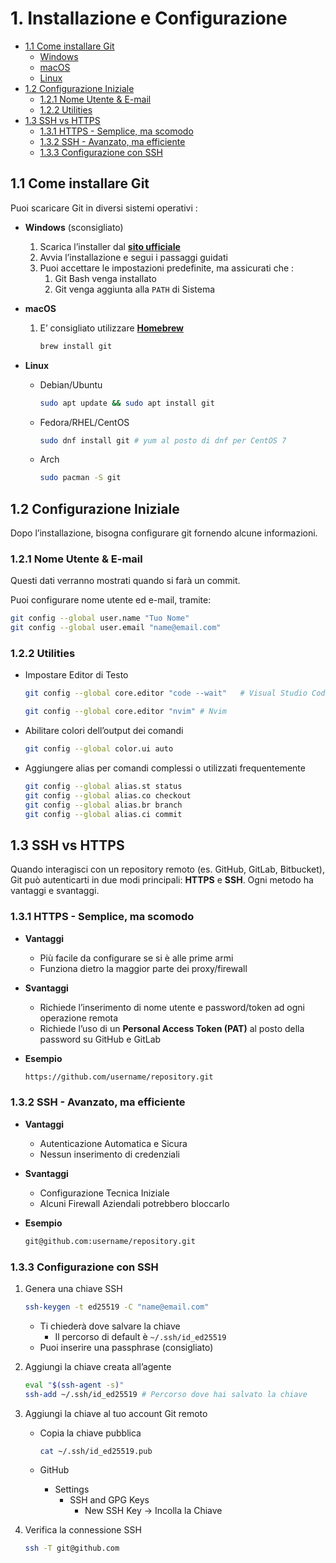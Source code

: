 # 1. Installazione e Configurazione

- [1.1 Come installare Git](#11-come-installare-git)  
  - [Windows](#windows-sconsigliato)  
  - [macOS](#macos)  
  - [Linux](#linux)  
- [1.2 Configurazione Iniziale](#12-configurazione-iniziale)  
  - [1.2.1 Nome Utente & E-mail](#121-nome-utente--e-mail)  
  - [1.2.2 Utilities](#122-utilities)  
- [1.3 SSH vs HTTPS](#13-ssh-vs-https)  
  - [1.3.1 HTTPS - Semplice, ma scomodo](#131-https---semplice-ma-scomodo)  
  - [1.3.2 SSH - Avanzato, ma efficiente](#132-ssh---avanzato-ma-efficiente)  
  - [1.3.3 Configurazione con SSH](#133-configurazione-con-ssh)  


## 1.1 Come installare Git

Puoi scaricare Git in diversi sistemi operativi : 

- **Windows** (sconsigliato)
    1. Scarica l’installer dal [**sito ufficiale**](../Git%20Ready%201f41263a0cbc80f8adeff4f528841521.md)
    2. Avvia l’installazione e segui i passaggi guidati
    3. Puoi accettare le impostazioni predefinite, ma assicurati che : 
        1. Git Bash venga installato
        2. Git venga aggiunta alla `PATH` di Sistema
- **macOS**
    1. E’ consigliato utilizzare [**Homebrew**](https://docs.brew.sh/Installation)
        
        ```bash
        brew install git
        ```
        
- **Linux**
    - Debian/Ubuntu
        
        ```bash
        sudo apt update && sudo apt install git
        ```
        
    - Fedora/RHEL/CentOS
        
        ```bash
        sudo dnf install git # yum al posto di dnf per CentOS 7
        ```
        
    - Arch
        
        ```bash
        sudo pacman -S git
        ```
        


## 1.2 Configurazione Iniziale

Dopo l’installazione, bisogna configurare git fornendo alcune informazioni.

### 1.2.1 Nome Utente & E-mail

Questi dati verranno mostrati quando si farà un commit.

Puoi configurare nome utente ed e-mail, tramite:

```bash
git config --global user.name "Tuo Nome"
git config --global user.email "name@email.com"
```

### 1.2.2 Utilities

- Impostare Editor di Testo
    
    ```bash
    git config --global core.editor "code --wait"   # Visual Studio Code
    
    git config --global core.editor "nvim" # Nvim
    
    ```
    
- Abilitare colori dell’output dei comandi
    
    ```bash
    git config --global color.ui auto
    ```
    
- Aggiungere alias per comandi complessi o utilizzati frequentemente
    
    ```bash
    git config --global alias.st status
    git config --global alias.co checkout
    git config --global alias.br branch
    git config --global alias.ci commit
    ```
    


## 1.3 SSH vs HTTPS

Quando interagisci con un repository remoto (es. GitHub, GitLab, Bitbucket), Git può autenticarti in due modi principali: **HTTPS** e **SSH**. Ogni metodo ha vantaggi e svantaggi.

### 1.3.1 HTTPS - Semplice, ma scomodo

- **Vantaggi**
    - Più facile da configurare se si è alle prime armi
    - Funziona dietro la maggior parte dei proxy/firewall
- **Svantaggi**
    - Richiede l’inserimento di nome utente e password/token ad ogni operazione remota
    - Richiede l’uso di un **Personal Access Token (PAT)** al posto della password su GitHub e GitLab
- **Esempio**
    
    ```bash
    https://github.com/username/repository.git
    ```
    

### 1.3.2 SSH - Avanzato, ma efficiente

- **Vantaggi**
    - Autenticazione Automatica e Sicura
    - Nessun inserimento di credenziali
- **Svantaggi**
    - Configurazione Tecnica Iniziale
    - Alcuni Firewall Aziendali potrebbero bloccarlo
- **Esempio**
    
    ```bash
    git@github.com:username/repository.git
    ```
    

### 1.3.3 Configurazione con SSH

1. Genera una chiave SSH
    
    ```bash
    ssh-keygen -t ed25519 -C "name@email.com"
    ```
    
    - Ti chiederà dove salvare la chiave
        - Il percorso di default è `~/.ssh/id_ed25519`
    - Puoi inserire una passphrase (consigliato)
2. Aggiungi la chiave creata all’agente
    
    ```bash
    eval "$(ssh-agent -s)"
    ssh-add ~/.ssh/id_ed25519 # Percorso dove hai salvato la chiave
    ```
    
3. Aggiungi la chiave al tuo account Git remoto
    - Copia la chiave pubblica
        
        ```bash
        cat ~/.ssh/id_ed25519.pub
        ```
        
    - GitHub
        - Settings
            - SSH and GPG Keys
                - New SSH Key → Incolla la Chiave
4. Verifica la connessione SSH 
    
    ```bash
    ssh -T git@github.com
    ```
    


